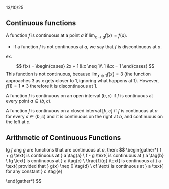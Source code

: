 13/10/25

## Continuous functions

A function $f$ is continuous at a point $a$ if $\lim_{x \to a} f(x) = f(a)$.
- If a function $f$ is not continuous at $a$, we say that $f$ is discontinuous at $a$.

ex.

$$
f(x) = \begin{cases}
2x + 1 &:x \neq 1\\
1 &:x = 1
\end{cases}
$$
This function is not continuous, because $\lim_{x \to 1}f(x) = 3$ (the function approaches 3 as $x$ gets closer to 1, ignoring what happens at 1). However, $f(1) = 1 \neq 3$ therefore it is discontinuous at 1.

A function $f$ is continuous on an open interval $(b, c)$ if $f$ is continuous at every point $a \in (b,c)$.

A function $f$ is continuous on a closed interval $[b, c]$ if $f$ is continuous at $a$ for every $a \in (b, c)$ and it is continuous on the right at $b$, and continuous on the left at $c$.

## Arithmetic of Continuous Functions

Ig $f$ ang $g$ are functions that are continuous at $a$, then:
$$
\begin{gather*}
f + g \text{ is continuous at } a \tag{a} \\
f - g \text{ is continuous at } a \tag{b} \\
fg \text{ is continuous at } a \tag{c} \\
\frac{f}{g} \text{ is continuous at } a \text{ provided that } g(x) \neq 0 \tag{d} \\
cf \text{ is continuous at } a \text{ for any constant } c \tag{e}

\end{gather*}
$$
